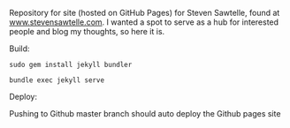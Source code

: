 Repository for site (hosted on GitHub Pages) for Steven Sawtelle, found at www.stevensawtelle.com. I wanted a spot to serve as a hub for interested people and blog my thoughts, so here it is.

Build:

`sudo gem install jekyll bundler`

`bundle exec jekyll serve`

Deploy:

Pushing to Github master branch should auto deploy the Github pages site